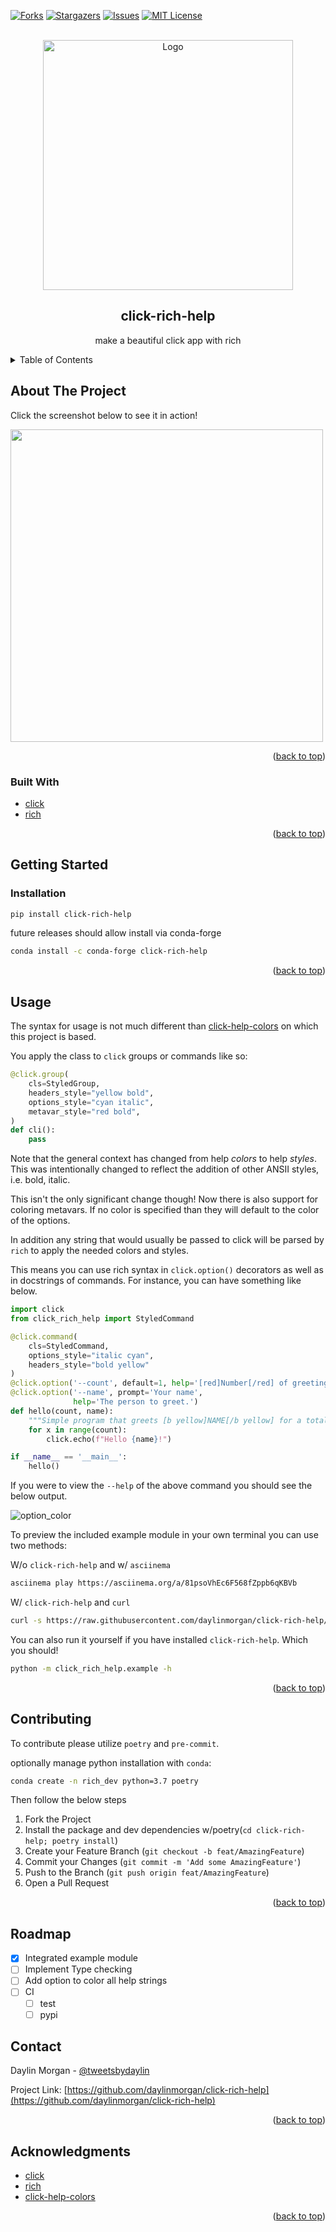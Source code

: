 <div id="top"></div>

<!-- PROJECT SHIELDS -->
[![Forks][forks-shield]][forks-url]
[![Stargazers][stars-shield]][stars-url]
[![Issues][issues-shield]][issues-url]
[![MIT License][license-shield]][license-url]


<!-- PROJECT LOGO -->
<br />
<div align="center">
  <a href="https://github.com/daylinmorgan/click-rich-help">
    <img src="https://raw.githubusercontent.com/daylinmorgan/click-rich-help/main/assets/logo.png" alt="Logo" width=400 >
  </a>

<h2 align="center">click-rich-help</h2>

  <p align="center">
    make a beautiful click app with rich
  </p>
</div>


<!-- TABLE OF CONTENTS -->
<details>
  <summary>Table of Contents</summary>
  <ol>
    <li>
      <a href="#about-the-project">About The Project</a>
      <ul>
        <li><a href="#built-with">Built With</a></li>
      </ul>
    </li>
    <li>
      <a href="#getting-started">Getting Started</a>
      <ul>
        <li><a href="#installation">Installation</a></li>
      </ul>
    </li>
    <li><a href="#usage">Usage</a></li>
    <li><a href="#contributing">Contributing</a></li>
    <li><a href="#acknowledgments">Acknowledgments</a></li>
  </ol>
</details>



<!-- ABOUT THE PROJECT -->
## About The Project




Click the screenshot below to see it in action!

<a href="https://asciinema.org/a/81psoVhEc6F568fZppb6qKBVb"> <img src="https://raw.githubusercontent.com/daylinmorgan/click-rich-help/main/assets/screenshot.png" width=500> </a>


<p align="right">(<a href="#top">back to top</a>)</p>



### Built With

* [click](https://click.palletsprojects.com/en/8.0.x/)
* [rich](https://rich.readthedocs.io/en/latest/)

<p align="right">(<a href="#top">back to top</a>)</p>



<!-- GETTING STARTED -->
## Getting Started


### Installation

``` bash
pip install click-rich-help
```

future releases should allow install via conda-forge
```bash
conda install -c conda-forge click-rich-help
```

<p align="right">(<a href="#top">back to top</a>)</p>

<!-- USAGE EXAMPLES -->
## Usage

The syntax for usage is not much different than [click-help-colors](https://github.com/click-contrib/click-help-colors) on which this project is based.

You apply the class to `click` groups or commands like so:

```python
@click.group(
    cls=StyledGroup,
    headers_style="yellow bold",
    options_style="cyan italic",
    metavar_style="red bold",
)
def cli():
    pass
```

Note that the general context has changed from help _colors_ to help _styles_.
This was intentionally changed to reflect the addition of other ANSII styles, i.e. bold, italic.

This isn't the only significant change though! Now there is also support for coloring metavars.
If no color is specified than they will default to the color of the options.

In addition any string that would usually be passed to click will be parsed by `rich` to apply the needed colors and styles.

This means you can use rich syntax in `click.option()` decorators as well as in docstrings of commands. For instance, you can have something like below.

```python
import click
from click_rich_help import StyledCommand

@click.command(
    cls=StyledCommand,
    options_style="italic cyan",
    headers_style="bold yellow"
)
@click.option('--count', default=1, help='[red]Number[/red] of greetings.')
@click.option('--name', prompt='Your name',
              help='The person to greet.')
def hello(count, name):
    """Simple program that greets [b yellow]NAME[/b yellow] for a total of [b yellow]COUNT[/b yellow] times."""
    for x in range(count):
        click.echo(f"Hello {name}!")

if __name__ == '__main__':
    hello()
```

If you were to view the `--help` of the above command you should see the below output.

![option_color](https://raw.githubusercontent.com/daylinmorgan/click-rich-help/main/assets/option_example.png)


To preview the included example module in your own terminal you can use two methods:

W/o `click-rich-help` and w/ `asciinema`

```bash
asciinema play https://asciinema.org/a/81psoVhEc6F568fZppb6qKBVb
```

W/ `click-rich-help`  and `curl`

```bash
curl -s https://raw.githubusercontent.com/daylinmorgan/click-rich-help/main/scripts/example.sh | bash
```

You can also run it yourself if you have installed `click-rich-help`. Which you should!

```bash
python -m click_rich_help.example -h
```

<p align="right">(<a href="#top">back to top</a>)</p>


<!-- CONTRIBUTING -->
## Contributing

To contribute please utilize `poetry` and `pre-commit`.

optionally manage python installation with `conda`:

```bash
conda create -n rich_dev python=3.7 poetry
```

Then follow the below steps
1. Fork the Project
2. Install the package and dev dependencies w/poetry(`cd click-rich-help; poetry install`)
2. Create your Feature Branch (`git checkout -b feat/AmazingFeature`)
3. Commit your Changes (`git commit -m 'Add some AmazingFeature'`)
4. Push to the Branch (`git push origin feat/AmazingFeature`)
5. Open a Pull Request


<p align="right">(<a href="#top">back to top</a>)</p>

## Roadmap

- [x] Integrated example module
- [ ] Implement Type checking
- [ ] Add option to color all help strings
- [ ] CI
	- [ ] test
	- [ ] pypi

<!-- CONTACT -->
## Contact

Daylin Morgan - [@tweetsbydaylin](https://twitter.com/tweetsbydaylin)

Project Link: [https://github.com/daylinmorgan/click-rich-help](https://github.com/daylinmorgan/click-rich-help)


<p align="right">(<a href="#top">back to top</a>)</p>

<!-- ACKNOWLEDGMENTS -->
## Acknowledgments

* [click](https://github.com/pallets/click)
* [rich](https://github.com/willmcgugan/rich)
* [click-help-colors](https://github.com/click-contrib/click-help-colors)

<p align="right">(<a href="#top">back to top</a>)</p>



<!-- MARKDOWN LINKS & IMAGES -->
<!-- https://www.markdownguide.org/basic-syntax/#reference-style-links -->
[contributors-shield]: https://img.shields.io/github/contributors/daylinmorgan/click-rich-help.svg?style=flat
[contributors-url]: https://github.com/daylinmorgan/click-rich-help/graphs/contributors
[forks-shield]: https://img.shields.io/github/forks/daylinmorgan/click-rich-help.svg?style=flat
[forks-url]: https://github.com/daylinmorgan/click-rich-help/network/members
[stars-shield]: https://img.shields.io/github/stars/daylinmorgan/click-rich-help.svg?style=flat
[stars-url]: https://github.com/daylinmorgan/click-rich-help/stargazers
[issues-shield]: https://img.shields.io/github/issues/daylinmorgan/click-rich-help.svg?style=flat
[issues-url]: https://github.com/daylinmorgan/click-rich-help/issues
[license-shield]: https://img.shields.io/github/license/daylinmorgan/click-rich-help.svg?style=flat
[license-url]: https://github.com/daylinmorgan/click-rich-help/blob/main/LICENSE.txt
